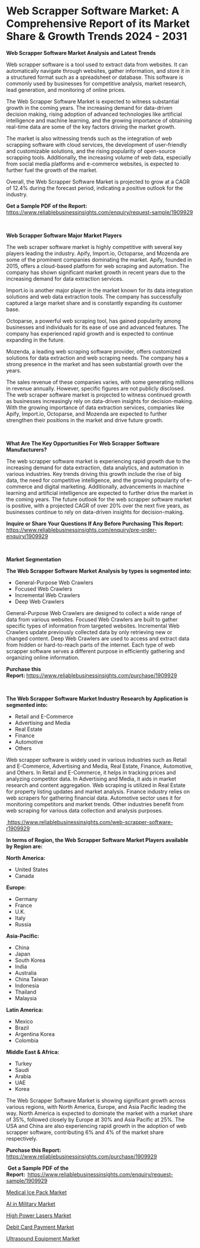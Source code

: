 <p><h1>Web Scrapper Software Market: A Comprehensive Report of its Market Share & Growth Trends 2024 - 2031</h1></p><p><strong>Web Scrapper Software Market Analysis and Latest Trends</strong></p>
<p><p>Web scrapper software is a tool used to extract data from websites. It can automatically navigate through websites, gather information, and store it in a structured format such as a spreadsheet or database. This software is commonly used by businesses for competitive analysis, market research, lead generation, and monitoring of online prices.</p><p>The Web Scrapper Software Market is expected to witness substantial growth in the coming years. The increasing demand for data-driven decision making, rising adoption of advanced technologies like artificial intelligence and machine learning, and the growing importance of obtaining real-time data are some of the key factors driving the market growth.</p><p>The market is also witnessing trends such as the integration of web scrapping software with cloud services, the development of user-friendly and customizable solutions, and the rising popularity of open-source scrapping tools. Additionally, the increasing volume of web data, especially from social media platforms and e-commerce websites, is expected to further fuel the growth of the market.</p><p>Overall, the Web Scrapper Software Market is projected to grow at a CAGR of 12.4% during the forecast period, indicating a positive outlook for the industry.</p></p>
<p><strong>Get a Sample PDF of the Report:&nbsp;</strong> <a href="https://www.reliablebusinessinsights.com/enquiry/request-sample/1909929">https://www.reliablebusinessinsights.com/enquiry/request-sample/1909929</a></p>
<p>&nbsp;</p>
<p><strong>Web Scrapper Software Major Market Players</strong></p>
<p><p>The web scraper software market is highly competitive with several key players leading the industry. Apify, Import.io, Octoparse, and Mozenda are some of the prominent companies dominating the market. Apify, founded in 2015, offers a cloud-based platform for web scraping and automation. The company has shown significant market growth in recent years due to the increasing demand for data extraction services.</p><p>Import.io is another major player in the market known for its data integration solutions and web data extraction tools. The company has successfully captured a large market share and is constantly expanding its customer base.</p><p>Octoparse, a powerful web scraping tool, has gained popularity among businesses and individuals for its ease of use and advanced features. The company has experienced rapid growth and is expected to continue expanding in the future.</p><p>Mozenda, a leading web scraping software provider, offers customized solutions for data extraction and web scraping needs. The company has a strong presence in the market and has seen substantial growth over the years.</p><p>The sales revenue of these companies varies, with some generating millions in revenue annually. However, specific figures are not publicly disclosed. The web scraper software market is projected to witness continued growth as businesses increasingly rely on data-driven insights for decision-making. With the growing importance of data extraction services, companies like Apify, Import.io, Octoparse, and Mozenda are expected to further strengthen their positions in the market and drive future growth.</p></p>
<p>&nbsp;</p>
<p><strong>What Are The Key Opportunities For Web Scrapper Software Manufacturers?</strong></p>
<p><p>The web scrapper software market is experiencing rapid growth due to the increasing demand for data extraction, data analytics, and automation in various industries. Key trends driving this growth include the rise of big data, the need for competitive intelligence, and the growing popularity of e-commerce and digital marketing. Additionally, advancements in machine learning and artificial intelligence are expected to further drive the market in the coming years. The future outlook for the web scrapper software market is positive, with a projected CAGR of over 20% over the next five years, as businesses continue to rely on data-driven insights for decision-making.</p></p>
<p><strong>Inquire or Share Your Questions If Any Before Purchasing This Report:</strong> <a href="https://www.reliablebusinessinsights.com/enquiry/pre-order-enquiry/1909929">https://www.reliablebusinessinsights.com/enquiry/pre-order-enquiry/1909929</a></p>
<p>&nbsp;</p>
<p><strong>Market Segmentation</strong></p>
<p><strong>The Web Scrapper Software Market Analysis by types is segmented into:</strong></p>
<p><ul><li>General-Purpose Web Crawlers</li><li>Focused Web Crawlers</li><li>Incremental Web Crawlers</li><li>Deep Web Crawlers</li></ul></p>
<p><p>General-Purpose Web Crawlers are designed to collect a wide range of data from various websites. Focused Web Crawlers are built to gather specific types of information from targeted websites. Incremental Web Crawlers update previously collected data by only retrieving new or changed content. Deep Web Crawlers are used to access and extract data from hidden or hard-to-reach parts of the internet. Each type of web scrapper software serves a different purpose in efficiently gathering and organizing online information.</p></p>
<p><strong>Purchase this Report:&nbsp;</strong><a href="https://www.reliablebusinessinsights.com/purchase/1909929">https://www.reliablebusinessinsights.com/purchase/1909929</a></p>
<p>&nbsp;</p>
<p><strong>The Web Scrapper Software Market Industry Research by Application is segmented into:</strong></p>
<p><ul><li>Retail and E-Commerce</li><li>Advertising and Media</li><li>Real Estate</li><li>Finance</li><li>Automotive</li><li>Others</li></ul></p>
<p><p>Web scrapper software is widely used in various industries such as Retail and E-Commerce, Advertising and Media, Real Estate, Finance, Automotive, and Others. In Retail and E-Commerce, it helps in tracking prices and analyzing competitor data. In Advertising and Media, it aids in market research and content aggregation. Web scraping is utilized in Real Estate for property listing updates and market analysis. Finance industry relies on web scrapers for gathering financial data. Automotive sector uses it for monitoring competitors and market trends. Other industries benefit from web scraping for various data collection and analysis purposes.</p></p>
<p><a href="https://www.reliablebusinessinsights.com/web-scrapper-software-r1909929">&nbsp;https://www.reliablebusinessinsights.com/web-scrapper-software-r1909929</a></p>
<p><strong>In terms of Region, the Web Scrapper Software Market Players available by Region are:</strong></p>
<p>
    <p> <strong> North America: </strong>
        <ul>
            <li>United States</li>
            <li>Canada</li>
        </ul>
        </p> 
    <p> <strong> Europe: </strong>
        <ul>
            <li>Germany</li>
            <li>France</li>
            <li>U.K.</li>
            <li>Italy</li>
            <li>Russia</li>
        </ul>
        </p> 
    <p> <strong> Asia-Pacific: </strong>
        <ul>
            <li>China</li>
            <li>Japan</li>
            <li>South Korea</li>
            <li>India</li>
            <li>Australia</li>
            <li>China Taiwan</li>
            <li>Indonesia</li>
            <li>Thailand</li>
            <li>Malaysia</li>
        </ul>
        </p> 
    <p> <strong> Latin America: </strong>
        <ul>
            <li>Mexico</li>
            <li>Brazil</li>
            <li>Argentina Korea</li>
            <li>Colombia</li>
        </ul>
        </p> 
    <p> <strong> Middle East & Africa: </strong>
        <ul>
            <li>Turkey</li>
            <li>Saudi</li>
            <li>Arabia</li>
            <li>UAE</li>
            <li>Korea</li>
        </ul>
    </p>
    </p>
<p><p>The Web Scrapper Software Market is showing significant growth across various regions, with North America, Europe, and Asia Pacific leading the way. North America is expected to dominate the market with a market share of 35%, followed closely by Europe at 30% and Asia Pacific at 25%. The USA and China are also experiencing rapid growth in the adoption of web scrapper software, contributing 6% and 4% of the market share respectively.</p></p>
<p><strong>Purchase this Report: </strong><a href="https://www.reliablebusinessinsights.com/purchase/1909929">https://www.reliablebusinessinsights.com/purchase/1909929</a></p>
<p>&nbsp;<strong>Get a Sample PDF of the Report:&nbsp;&nbsp;</strong><a href="https://www.reliablebusinessinsights.com/enquiry/request-sample/1909929">https://www.reliablebusinessinsights.com/enquiry/request-sample/1909929</a></p>
<p><strong></strong></p>
<p><p><a href="https://www.linkedin.com/pulse/in-depth-analysis-global-medical-ice-pack-market-scope-its-rapid-hgrpc">Medical Ice Pack Market</a></p><p><a href="https://github.com/nathandecarvalho/Market-Research-Report-List-4/blob/main/ai-in-military-market.md">AI in Military Market</a></p><p><a href="https://issuu.com/reportprime-2/docs/high-power-lasers-market-size-2030.pptx">High Power Lasers Market</a></p><p><a href="https://github.com/julyju69/Market-Research-Report-List-4/blob/main/debit-card-payment-market.md">Debit Card Payment Market</a></p><p><a href="https://issuu.com/reportprime-2/docs/ultrasound-equipment-market-size-2030.pptx">Ultrasound Equipment Market</a></p></p>
